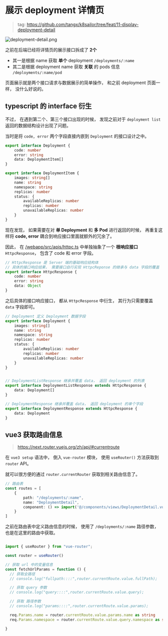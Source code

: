 # 展示 deployment 详情页

> tag: https://github.com/tangx/k8sailor/tree/feat/11-display-deployment-detail

![deployment-detail.png](./assets/img/11/deployment-detail.png)

之前在后端已经将详情页的展示接口拆成了 **2个** 

+ 其一是根据 name 获取 **单个** deployment `/deployments/:name`
+ 其二是根据 deployment name 获取 **关联** 的 pods 信息 `/deployments/:name/pod`

页面展示就是两个接口请求与数据展示的简单操作， 和之前 deployment 页面一样， 没什么好说的。


## typescript 的 interface 衍生

不过， 在遇到第二个、第三个接口出现的时候， 发现之前对于 `deployment list` 返回的数据结构设计出现了问题。 

当时是将 `code, error` 两个字段直接内嵌到 `Deployment` 的接口设计之中。

```ts
export interface Deployment {
    code: number
    error: string
    data: DeploymentItem[] 
}

export interface DeploymentItem {
    images: string[]
    name: string
    namespace: string
    replicas: number
    status: {
        availableReplicas: number
        replicas: number
        unavailableReplicas: number
    }
}
```

现在发现， 如果需要在对 **单 Deployment** 和 **多 Pod** 进行返回的时候， 再重复这样将 **code, error** 耦合到响应接口里面就额外的冗余了。

因此， 在 [/webapp/src/apis/httpc.ts](/webapp/src/apis/httpc.ts) 中单独抽象了一个 **根响应接口** `HttpcResponse`， 包含了 code 和 error 字段。

```ts
// HttpcResponse 是 Server 端的基础响应结构体
// 具体的接口响应结果， 需要接口自行实现 HttpcReponse 的继承与 data 字段的覆盖
export interface HttpcResponse {
    code: number
    error: string
    data: Object
}
```

之后具体的接口响应接口， 都从 `HttpcResponse` 中衍生， 其行为只需要覆盖 `data` 字段即可。

```ts
// Deployment 定义 Deployment 数据字段
export interface Deployment {
    images: string[]
    name: string
    namespace: string
    replicas: number
    status: {
        availableReplicas: number
        replicas: number
        unavailableReplicas: number
    }
}


// DeploymentListResponse 继承并覆盖 data， 返回 deployment 的列表
export interface DeploymentListResponse extends HttpcResponse {
    data: Deployment[]
}

// DeploymentResponse 继承并覆盖 data， 返回 deployment 的单个字段
export interface DeploymentResponse extends HttpcResponse {
    data: Deployment
}
```

## vue3 获取路由信息

> https://next.router.vuejs.org/zh/api/#currentroute

在 `vue3 setup` 语法中， 倒入 `vue-router` 模块， 使用 `useRouter()` 方法获取到 `router` API。

就可以很方便的通过 `router.currentRouter` 获取到相关路由信息了。


```ts
// 路由表
const routes = [
    {
        path: "/deployments/:name",
        name: "DeploymentDetail",
        component: () => import('@/components/views/DeploymentDetail.vue')
    }
]
```


之前在路由表中定义路由信息的时候， 使用了 `/deployments/:name` 路径参数， 也是在这里的路由中获取。

```ts

import { useRouter } from "vue-router";

const router = useRouter()

// 获取 url 中的变量信息
const fetchUrlParams = function () {
  // 获取全路径
  // console.log("fullpath::::",router.currentRoute.value.fullPath);

  // 获取 query 参数
  // console.log("query::::",router.currentRoute.value.query);

  // 获取 路径参数
  // console.log("params::::",router.currentRoute.value.params);

  req.Params.name = router.currentRoute.value.params.name as string
  req.Params.namespace = router.currentRoute.value.query.namespace as string

}
```

